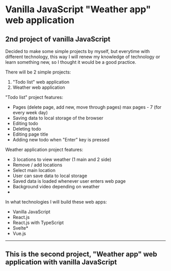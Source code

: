 # Vanilla JavaScript "Weather app" web application

## 2nd project of vanilla JavaScript

Decided to make some simple projects by myself, but everytime with different technology, this way I will renew my knowledge of technology or learn something new, so I thought it would be a good practice.

There will be 2 simple projects:

1. "Todo list" web application
2. Weather web application

"Todo list" project features:

- Pages (delete page, add new, move through pages) max pages - 7 (for every week day)
- Saving data to local storage of the browser
- Editing todo
- Deleting todo
- Editing page title
- Adding new todo when "Enter" key is pressed

Weather application project features:

- 3 locations to view weather (1 main and 2 side)
- Remove / add locations
- Select main location
- User can save data to local storage
- Saved data is loaded whenever user enters web page
- Background video depending on weather
-

In what technologies I will build these web apps:

- Vanilla JavaScript
- React.js
- React.js with TypeScript
- Svelte\*
- Vue.js

---

## This is the second project, "Weather app" web application with vanilla JavaScript
